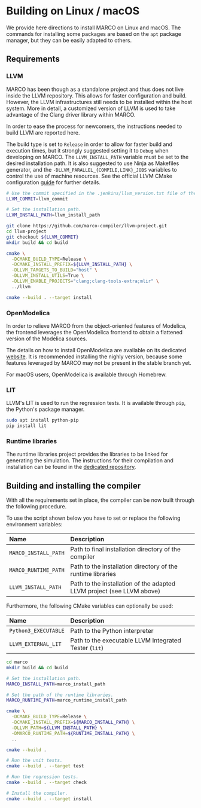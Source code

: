 # Building on Linux / macOS
We provide here directions to install MARCO on Linux and macOS.
The commands for installing some packages are based on the `apt` package manager, but they can be easily adapted to others.

## Requirements
### LLVM
MARCO has been though as a standalone project and thus does not live inside the LLVM repository.
This allows for faster configuration and build.
However, the LLVM infrastructures still needs to be installed within the host system.
More in detail, a customized version of LLVM is used to take advantage of the Clang driver library within MARCO.

In order to ease the process for newcomers, the instructions needed to build LLVM are reported here.

The build type is set to `Release` in order to allow for faster build and execution times, but it strongly suggested setting it to `Debug` when developing on MARCO.
The `LLVM_INSTALL_PATH` variable must be set to the desired installation path.
It is also suggested to use Ninja as Makefiles generator, and the `-DLLVM_PARALLEL_{COMPILE,LINK}_JOBS` variables to control the use of machine resources.
See the official LLVM CMake configuration [guide](https://llvm.org/docs/CMake.html) for further details.

```bash
# Use the commit specified in the .jenkins/llvm_version.txt file of the MARCO repository.
LLVM_COMMIT=llvm_commit

# Set the installation path.
LLVM_INSTALL_PATH=llvm_install_path

git clone https://github.com/marco-compiler/llvm-project.git
cd llvm-project
git checkout ${LLVM_COMMIT}
mkdir build && cd build

cmake \
  -DCMAKE_BUILD_TYPE=Release \
  -DCMAKE_INSTALL_PREFIX=${LLVM_INSTALL_PATH} \
  -DLLVM_TARGETS_TO_BUILD="host" \
  -DLLVM_INSTALL_UTILS=True \
  -DLLVM_ENABLE_PROJECTS="clang;clang-tools-extra;mlir" \
  ../llvm

cmake --build . --target install
```

### OpenModelica
In order to relieve MARCO from the object-oriented features of Modelica, the frontend leverages the OpenModelica frontend to obtain a flattened version of the Modelica sources.

The details on how to install OpenModelica are available on its dedicated [website](https://openmodelica.org/).
It is recommended installing the nighly version, because some features leveraged by MARCO may not be present in the stable branch yet.

For macOS users, OpenModelica is available through Homebrew.

### LIT
LLVM's LIT is used to run the regression tests.
It is available through `pip`, the Python's package manager.

```bash
sudo apt install python-pip
pip install lit
```

### Runtime libraries
The runtime libraries project provides the libraries to be linked for generating the simulation.
The instructions for their compilation and installation can be found in the [dedicated repository](https://github.com/marco-compiler/marco-runtime).

## Building and installing the compiler
With all the requirements set in place, the compiler can be now built through the following procedure.

To use the script shown below you have to set or replace the following environment variables:

| Name                 | Description                                                           |
|:---------------------|:----------------------------------------------------------------------|
| `MARCO_INSTALL_PATH` | Path to final installation directory of the compiler                  |
| `MARCO_RUNTIME_PATH` | Path to the installation directory of the runtime libraries           |
| `LLVM_INSTALL_PATH`  | Path to the installation of the adapted LLVM project (see LLVM above) |

Furthermore, the following CMake variables can optionally be used:

| Name                 | Description                                                          |
|:---------------------|:---------------------------------------------------------------------|
| `Python3_EXECUTABLE` | Path to the Python interpreter                                     |
| `LLVM_EXTERNAL_LIT`  | Path to the executable LLVM Integrated Tester (`lit`)                |

```bash
cd marco
mkdir build && cd build

# Set the installation path.
MARCO_INSTALL_PATH=marco_install_path

# Set the path of the runtime libraries.
MARCO_RUNTIME_PATH=marco_runtime_install_path

cmake \
  -DCMAKE_BUILD_TYPE=Release \
  -DCMAKE_INSTALL_PREFIX=${MARCO_INSTALL_PATH} \
  -DLLVM_PATH=${LLVM_INSTALL_PATH} \
  -DMARCO_RUNTIME_PATH=${RUNTIME_INSTALL_PATH} \
  ..

cmake --build .

# Run the unit tests.
cmake --build . --target test

# Run the regression tests.
cmake --build . --target check

# Install the compiler.
cmake --build . --target install
```
